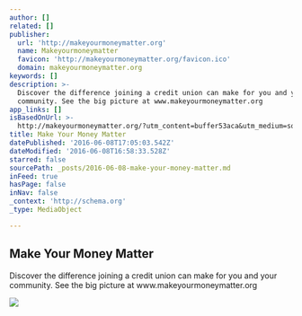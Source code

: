 ```yaml
---
author: []
related: []
publisher:
  url: 'http://makeyourmoneymatter.org'
  name: Makeyourmoneymatter
  favicon: 'http://makeyourmoneymatter.org/favicon.ico'
  domain: makeyourmoneymatter.org
keywords: []
description: >-
  Discover the difference joining a credit union can make for you and your
  community. See the big picture at www.makeyourmoneymatter.org
app_links: []
isBasedOnUrl: >-
  http://makeyourmoneymatter.org/?utm_content=buffer53aca&utm_medium=social&utm_source=twitter.com&utm_campaign=buffer
title: Make Your Money Matter
datePublished: '2016-06-08T17:05:03.542Z'
dateModified: '2016-06-08T16:58:33.528Z'
starred: false
sourcePath: _posts/2016-06-08-make-your-money-matter.md
inFeed: true
hasPage: false
inNav: false
_context: 'http://schema.org'
_type: MediaObject

---
```

<article style=""><h1>Make Your Money Matter</h1><p>Discover the difference joining a credit union can make for you and your community. See the big picture at www.makeyourmoneymatter.org</p><img src="http://makeyourmoneymatter.org/assets/images/share/01.jpg" /></article>